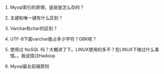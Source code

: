 1. Mysql索引的原理，底层是怎么存的？

2. 主键和唯一键有什么区别？

3. Varchar和char的区别？

4. UTF-8下面varchar能占多少字符？GBK呢？

5. 使用过 NoSQL 吗？大概讲了下。LINUX使用的多不？在LINUX下做过什么事情。。我说搭过Hadoop

6. Mysql最左前缀原则 



